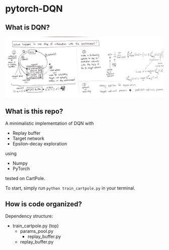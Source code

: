 # pytorch-DQN

## What is DQN?

<img src="tutorial.jpg">

## What is this repo?

A minimalistic implementation of DQN with

- Replay buffer
- Target network
- Epsilon-decay exploration

using

- Numpy
- PyTorch

tested on CartPole.

To start, simply run `python train_cartpole.py` in your terminal.

## How is code organized?

Dependency structure:

- train_cartpole.py (top)
    - params_pool.py
        - replay_buffer.py
    - replay_buffer.py

